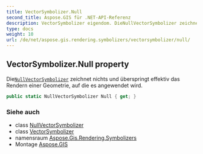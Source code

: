 ```yaml
---
title: VectorSymbolizer.Null
second_title: Aspose.GIS für .NET-API-Referenz
description: VectorSymbolizer eigendom. DieNullVectorSymbolizer zeichnet nichts und überspringt effektiv das Rendern einer Geometrie auf die es angewendet wird.
type: docs
weight: 10
url: /de/net/aspose.gis.rendering.symbolizers/vectorsymbolizer/null/
---
```

## VectorSymbolizer.Null property

Die[`NullVectorSymbolizer`](../../nullvectorsymbolizer/) zeichnet nichts und überspringt effektiv das Rendern einer Geometrie, auf die es angewendet wird.

```csharp
public static NullVectorSymbolizer Null { get; }
```

### Siehe auch

* class [NullVectorSymbolizer](../../nullvectorsymbolizer/)
* class [VectorSymbolizer](../)
* namensraum [Aspose.Gis.Rendering.Symbolizers](../../vectorsymbolizer/)
* Montage [Aspose.GIS](../../../)


